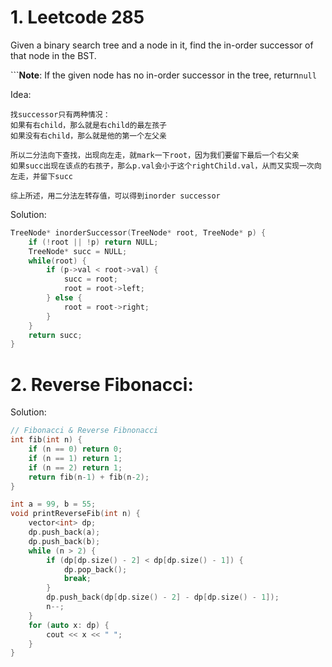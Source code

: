 # 1. Leetcode 285

Given a binary search tree and a node in it, find the in-order successor of that node in the BST.

\`\`\`**Note**: If the given node has no in-order successor in the tree, return`null`

Idea:

```
找successor只有两种情况：
如果有右child，那么就是右child的最左孩子
如果没有右child，那么就是他的第一个左父亲

所以二分法向下查找，出现向左走，就mark一下root，因为我们要留下最后一个右父亲
如果succ出现在该点的右孩子，那么p.val会小于这个rightChild.val，从而又实现一次向左走，并留下succ

综上所述，用二分法左转存值，可以得到inorder successor
```

Solution:

```cpp
TreeNode* inorderSuccessor(TreeNode* root, TreeNode* p) {
    if (!root || !p) return NULL;
    TreeNode* succ = NULL;
    while(root) {
        if (p->val < root->val) {
            succ = root;
            root = root->left;
        } else {
            root = root->right;
        }
    }
    return succ;
}
```

# 2. Reverse Fibonacci:

Solution:

```cpp
// Fibonacci & Reverse Fibnonacci
int fib(int n) {
    if (n == 0) return 0;
    if (n == 1) return 1;
    if (n == 2) return 1;
    return fib(n-1) + fib(n-2);
}

int a = 99, b = 55;
void printReverseFib(int n) {
    vector<int> dp;
    dp.push_back(a);
    dp.push_back(b);
    while (n > 2) {
        if (dp[dp.size() - 2] < dp[dp.size() - 1]) {
            dp.pop_back();
            break;
        }
        dp.push_back(dp[dp.size() - 2] - dp[dp.size() - 1]);
        n--;
    }
    for (auto x: dp) {
        cout << x << " ";
    }
}
```



